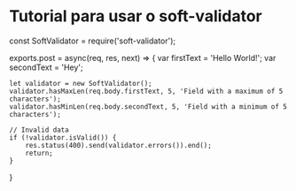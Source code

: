# Tutorial para usar o soft-validator

const SoftValidator = require('soft-validator');

exports.post = async(req, res, next) => {
    var firstText = 'Hello World!';
    var secondText = 'Hey';

    let validator = new SoftValidator();
    validator.hasMaxLen(req.body.firstText, 5, 'Field with a maximum of 5 characters');
    validator.hasMinLen(req.body.secondText, 5, 'Field with a minimum of 5 characters');

    // Invalid data
    if (!validator.isValid()) {
        res.status(400).send(validator.errors()).end();
        return;
    }
}
